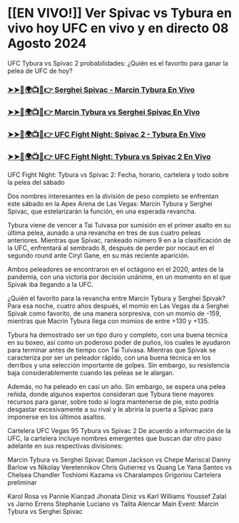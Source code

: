 #  [[EN VIVO!]] Ver Spivac vs Tybura en vivo hoy UFC en vivo y en directo 08 Agosto 2024

UFC Tybura vs Spivac 2 probabilidades: ¿Quién es el favorito para ganar la pelea de UFC de hoy?

<h3><a href="https://cutt.ly/MecUE7J2">➤➤🔴🌍📺📱👉 Serghei Spivac - Marcin Tybura En Vivo</a></h3>

<h3><a href="https://cutt.ly/MecUE7J2">➤➤🔴🌍📺📱👉 Marcin Tybura vs Serghei Spivac En Vivo</a></h3>

<h3><a href="https://cutt.ly/MecUE7J2">➤➤🔴🌍📺📱👉 UFC Fight Night: Spivac 2 - Tybura En Vivo</a></h3>

<h3><a href="https://cutt.ly/MecUE7J2">➤➤🔴🌍📺📱👉 UFC Fight Night: Tybura vs Spivac 2 En Vivo</a></h3>

UFC Fight Night: Tybura vs Spivac 2: Fecha, horario, cartelera y todo sobre la pelea del sábado

Dos nombres interesantes en la división de peso completo se enfrentan este sábado en la Apex Arena de Las Vegas: Marcin Tybura y Serghei Spivac, que estelarizarán la función, en una esperada revancha.

Tybura viene de vencer a Tai Tuivasa por sumisión en el primer asalto en su última pelea, aunado a una revancha en tres de sus cuatro peleas anteriores. Mientras que Spivac, rankeado número 9 en a la clasificación de la UFC, enfrentará al sembrado 8, después de perder por nocaut en el segundo round ante Ciryl Gane, en su más reciente aparición.

Ambos peleadores se encontraron en el octágono en el 2020, antes de la pandemia, con una victoria por decisión unánime, en un momento en el que Spivak iba llegando a la UFC.

¿Quién el favorito para la revancha entre Marcin Tybura y Serghei Spivak?
Para esa noche, cuatro años después, el momio en Las Vegas da a Serghei Spivak como favorito, de una manera sorpresiva, con un momio de -159, mientras que Macrin Tybura llega con momios de entre +130 y +135.

Tybura ha demostrado ser un tipo duro y completo, con una buena técnica en su boxeo, así como un poderoso poder de puños, los cuales le ayudaron para terminar antes de tiempo con Tai Tuivasa. Mientras que Spivak se caracteriza por ser un peleador rápido, con una buena técnica en los derribos y una selección importante de golpes. Sin embargo, su resistencia baja considerablemente cuando las peleas se le alargan.

Además, no ha peleado en casi un año. Sin embargo, se espera una pelea reñida, donde algunos expertos consideran que Tybura tiene mayores recursos para ganar, sobre todo si logra mantenerse de pie, esto podría desgastar excesivamente a su rival y le abriría la puerta a Spivac para imponerse en los últimos asaltos.

Cartelera UFC Vegas 95 Tybura vs Spivac 2
De acuerdo a información de la UFC, la cartelera incluye nombres emergentes que buscan dar otro paso adelante en sus respectivas divisiones:

Marcin Tybura vs Serghei Spivac
Damon Jackson vs Chepe Mariscal
Danny Barlow vs Nikolay Veretennikov
Chris Gutierrez vs Quang Le
Yana Santos vs Chelsea Chandler
Toshiomi Kazama vs Charalampos Grigoriou
Cartelera preliminar

Karol Rosa vs Pannie Kianzad
Jhonata Diniz vs Karl Williams
Youssef Zalal vs Jarno Errens
Stephanie Luciano vs Talita Alencar
Main Event: Marcin Tybura vs Serghei Spivac
